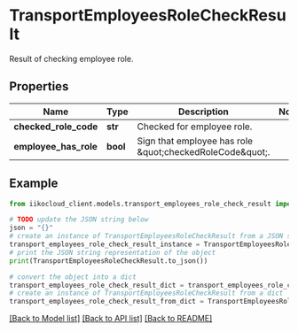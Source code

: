 # TransportEmployeesRoleCheckResult

Result of checking employee role.

## Properties

Name | Type | Description | Notes
------------ | ------------- | ------------- | -------------
**checked_role_code** | **str** | Checked for employee role. | 
**employee_has_role** | **bool** | Sign that employee has role \&quot;checkedRoleCode\&quot;. | 

## Example

```python
from iikocloud_client.models.transport_employees_role_check_result import TransportEmployeesRoleCheckResult

# TODO update the JSON string below
json = "{}"
# create an instance of TransportEmployeesRoleCheckResult from a JSON string
transport_employees_role_check_result_instance = TransportEmployeesRoleCheckResult.from_json(json)
# print the JSON string representation of the object
print(TransportEmployeesRoleCheckResult.to_json())

# convert the object into a dict
transport_employees_role_check_result_dict = transport_employees_role_check_result_instance.to_dict()
# create an instance of TransportEmployeesRoleCheckResult from a dict
transport_employees_role_check_result_from_dict = TransportEmployeesRoleCheckResult.from_dict(transport_employees_role_check_result_dict)
```
[[Back to Model list]](../README.md#documentation-for-models) [[Back to API list]](../README.md#documentation-for-api-endpoints) [[Back to README]](../README.md)


